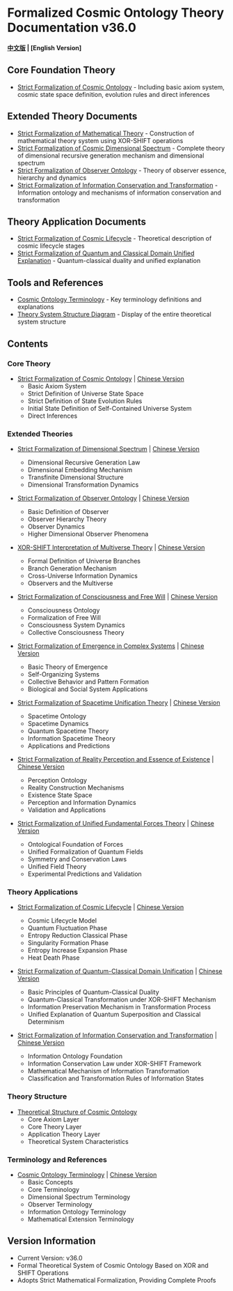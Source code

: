 # Formalized Cosmic Ontology Theory Documentation v36.0

**[中文版](formal_theory.md) | [English Version]**

## Core Foundation Theory

- [Strict Formalization of Cosmic Ontology](formal_theory/formal_theory_cosmic_ontology_en.md) - Including basic axiom system, cosmic state space definition, evolution rules and direct inferences

## Extended Theory Documents

- [Strict Formalization of Mathematical Theory](formal_theory/formal_theory_mathematics_en.md) - Construction of mathematical theory system using XOR-SHIFT operations
- [Strict Formalization of Cosmic Dimensional Spectrum](formal_theory/formal_theory_dimensional_spectrum_en.md) - Complete theory of dimensional recursive generation mechanism and dimensional spectrum
- [Strict Formalization of Observer Ontology](formal_theory/formal_theory_observer_ontology_en.md) - Theory of observer essence, hierarchy and dynamics
- [Strict Formalization of Information Conservation and Transformation](formal_theory/formal_theory_information_conservation_en.md) - Information ontology and mechanisms of information conservation and transformation

## Theory Application Documents

- [Strict Formalization of Cosmic Lifecycle](formal_theory/formal_theory_cosmic_lifecycle_en.md) - Theoretical description of cosmic lifecycle stages
- [Strict Formalization of Quantum and Classical Domain Unified Explanation](formal_theory/formal_theory_quantum_classical_unification_en.md) - Quantum-classical duality and unified explanation

## Tools and References

- [Cosmic Ontology Terminology](formal_theory/terminology_en.md) - Key terminology definitions and explanations
- [Theory System Structure Diagram](formal_theory/theory_structure_en.md) - Display of the entire theoretical system structure

## Contents

### Core Theory

- [Strict Formalization of Cosmic Ontology](formal_theory/formal_theory_cosmic_ontology_en.md) | [Chinese Version](formal_theory/formal_theory_cosmic_ontology.md)
  - Basic Axiom System
  - Strict Definition of Universe State Space
  - Strict Definition of State Evolution Rules
  - Initial State Definition of Self-Contained Universe System
  - Direct Inferences

### Extended Theories

- [Strict Formalization of Dimensional Spectrum](formal_theory/formal_theory_dimensional_spectrum_en.md) | [Chinese Version](formal_theory/formal_theory_dimensional_spectrum.md)
  - Dimensional Recursive Generation Law
  - Dimensional Embedding Mechanism
  - Transfinite Dimensional Structure
  - Dimensional Transformation Dynamics

- [Strict Formalization of Observer Ontology](formal_theory/formal_theory_observer_ontology_en.md) | [Chinese Version](formal_theory/formal_theory_observer_ontology.md)
  - Basic Definition of Observer
  - Observer Hierarchy Theory
  - Observer Dynamics
  - Higher Dimensional Observer Phenomena

- [XOR-SHIFT Interpretation of Multiverse Theory](formal_theory/formal_theory_multiverse_en.md) | [Chinese Version](formal_theory/formal_theory_multiverse.md)
  - Formal Definition of Universe Branches
  - Branch Generation Mechanism
  - Cross-Universe Information Dynamics
  - Observers and the Multiverse

- [Strict Formalization of Consciousness and Free Will](formal_theory/formal_theory_consciousness_free_will_en.md) | [Chinese Version](formal_theory/formal_theory_consciousness_free_will.md)
  - Consciousness Ontology
  - Formalization of Free Will
  - Consciousness System Dynamics
  - Collective Consciousness Theory

- [Strict Formalization of Emergence in Complex Systems](formal_theory/formal_theory_emergence_complexity_en.md) | [Chinese Version](formal_theory/formal_theory_emergence_complexity.md)
  - Basic Theory of Emergence
  - Self-Organizing Systems
  - Collective Behavior and Pattern Formation
  - Biological and Social System Applications

- [Strict Formalization of Spacetime Unification Theory](formal_theory/formal_theory_spacetime_en.md) | [Chinese Version](formal_theory/formal_theory_spacetime.md)
  - Spacetime Ontology
  - Spacetime Dynamics
  - Quantum Spacetime Theory
  - Information Spacetime Theory
  - Applications and Predictions

- [Strict Formalization of Reality Perception and Essence of Existence](formal_theory/formal_theory_reality_perception_en.md) | [Chinese Version](formal_theory/formal_theory_reality_perception.md)
  - Perception Ontology
  - Reality Construction Mechanisms
  - Existence State Space
  - Perception and Information Dynamics
  - Validation and Applications

- [Strict Formalization of Unified Fundamental Forces Theory](formal_theory/formal_theory_unified_forces_en.md) | [Chinese Version](formal_theory/formal_theory_unified_forces.md)
  - Ontological Foundation of Forces
  - Unified Formalization of Quantum Fields
  - Symmetry and Conservation Laws
  - Unified Field Theory
  - Experimental Predictions and Validation

### Theory Applications

- [Strict Formalization of Cosmic Lifecycle](formal_theory/formal_theory_cosmic_lifecycle_en.md) | [Chinese Version](formal_theory/formal_theory_cosmic_lifecycle.md)
  - Cosmic Lifecycle Model
  - Quantum Fluctuation Phase
  - Entropy Reduction Classical Phase
  - Singularity Formation Phase
  - Entropy Increase Expansion Phase
  - Heat Death Phase

- [Strict Formalization of Quantum-Classical Domain Unification](formal_theory/formal_theory_quantum_classical_unification_en.md) | [Chinese Version](formal_theory/formal_theory_quantum_classical_unification.md)
  - Basic Principles of Quantum-Classical Duality
  - Quantum-Classical Transformation under XOR-SHIFT Mechanism
  - Information Preservation Mechanism in Transformation Process
  - Unified Explanation of Quantum Superposition and Classical Determinism

- [Strict Formalization of Information Conservation and Transformation](formal_theory/formal_theory_information_conservation_en.md) | [Chinese Version](formal_theory/formal_theory_information_conservation.md)
  - Information Ontology Foundation
  - Information Conservation Law under XOR-SHIFT Framework
  - Mathematical Mechanism of Information Transformation
  - Classification and Transformation Rules of Information States

### Theory Structure

- [Theoretical Structure of Cosmic Ontology](formal_theory/theory_structure.md)
  - Core Axiom Layer
  - Core Theory Layer
  - Application Theory Layer
  - Theoretical System Characteristics

### Terminology and References

- [Cosmic Ontology Terminology](formal_theory/terminology_en.md) | [Chinese Version](formal_theory/terminology.md)
  - Basic Concepts
  - Core Terminology
  - Dimensional Spectrum Terminology
  - Observer Terminology
  - Information Ontology Terminology
  - Mathematical Extension Terminology

## Version Information

- Current Version: v36.0
- Formal Theoretical System of Cosmic Ontology Based on XOR and SHIFT Operations
- Adopts Strict Mathematical Formalization, Providing Complete Proofs 
